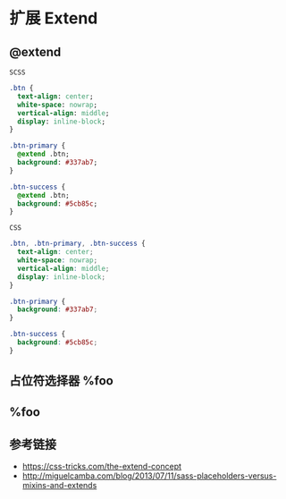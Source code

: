 # 扩展 Extend

## @extend

`SCSS`
```sass
.btn {
  text-align: center;
  white-space: nowrap;
  vertical-align: middle;
  display: inline-block;
}

.btn-primary {
  @extend .btn;
  background: #337ab7;
}

.btn-success {
  @extend .btn;
  background: #5cb85c;
}
```
`CSS`
```css
.btn, .btn-primary, .btn-success {
  text-align: center;
  white-space: nowrap;
  vertical-align: middle;
  display: inline-block;
}

.btn-primary {
  background: #337ab7;
}

.btn-success {
  background: #5cb85c;
}
```

## 占位符选择器 %foo
## %foo

## 参考链接
* https://css-tricks.com/the-extend-concept
* http://miguelcamba.com/blog/2013/07/11/sass-placeholders-versus-mixins-and-extends
